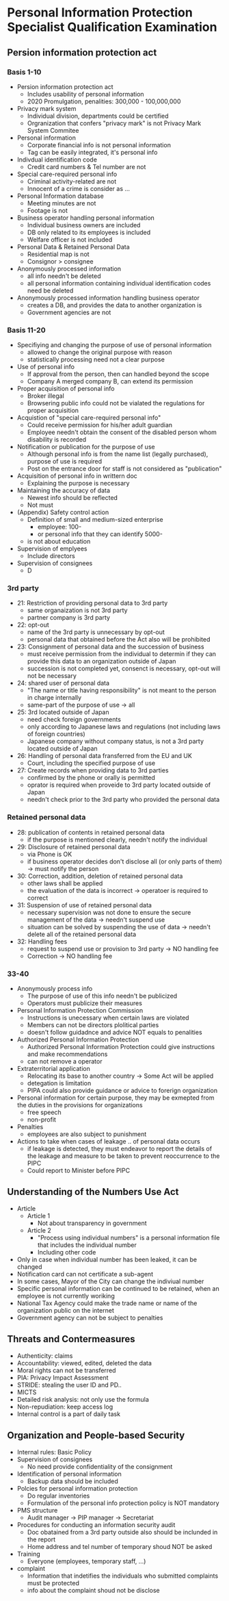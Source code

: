 # Personal Information Protection Specialist Qualification Examination

## Persion information protection act

### Basis 1-10

- Persion information protection act
  - Includes usability of personal information
  - 2020 Promulgation, penalities: 300,000 - 100,000,000
- Privacy mark system
  - Individual division, departments could be certified
  - Orgranization that confers "privacy mark" is not Privacy Mark System Commitee
- Personal information
  - Corporate financial info is not personal information
  - Tag can be easily integrated, it's personal info
- Indivdual identification code
  - Credit card numbers & Tel number are not
- Special care-required personal info
  - Criminal activity-related are not
  - Innocent of a crime is consider as ...
- Personal Information database
  - Meeting minutes are not
  - Footage is not
- Business operator handling personal information
  - Individual business owners are included
  - DB only related to its employees is included
  - Welfare officer is not included
- Personal Data & Retained Personal Data
  - Residential map is not
  - Consignor > consignee
- Anonymously processed information
  - all info needn't be deleted
  - all personal information containing individual identification codes need be deleted
- Anonymously processed information handling business operator
  - creates a DB, and provides the data to another organization is
  - Government agencies are not

### Basis 11-20

- Specifiying and changing the purpose of use of personal information
  - allowed to change the original purpose with reason
  - statistically processing need not a clear purpose
- Use of personal info
  - If approval from the person, then can handled beyond the scope
  - Company A merged company B, can extend its permission
- Proper acquisition of personal info
  - Broker illegal
  - Browsering public info could not be vialated the regulations for proper acquisition
- Acquistion of "special care-required personal info"
  - Could receive permission for his/her adult guardian
  - Employee needn't obtain the consent of the disabled person whom disability is recorded
- Notification or publication for the purpose of use
  - Although personal info is from the name list (legally purchased), purpose of use is required
  - Post on the entrance door for staff is not considered as "publication"
- Acquisition of personal info in writtern doc
  - Explaining the purpose is necessary
- Maintaining the accuracy of data
  - Newest info should be reflected
  - Not must
- (Appendix) Safety control action
  - Definition of small and medium-sized enterprise
    - employee: 100-
    - or personal info that they can identify 5000-
  - is not about education
- Supervision of emplyees
  - Include directors
- Supervision of consignees
  - D

### 3rd party

- 21: Restriction of providing personal data to 3rd party
  - same organaization is not 3rd party
  - partner company is 3rd party
- 22: opt-out
  - name of the 3rd party is unnecessary by opt-out
  - personal data that obtained before the Act also will be prohibited
- 23: Consignment of personal data and the succession of business
  - must receive permission from the individual to determin if they can provide this data to an organization outside of Japan
  - succession is not completed yet, consenct is necessary, opt-out will not be necessary
- 24: shared user of personal data
  - "The name or title having responsibility" is not meant to the person in charge internally
  - same-part of the purpose of use -> all
- 25: 3rd located outside of Japan
  - need check foreign governments
  - only according to Japanese laws and regulations (not including laws of foreign countries)
  - Japanese company without company status, is not a 3rd party located outside of Japan
- 26: Handling of personal data fransferred from the EU and UK
  - Court, including the specified purpose of use
- 27: Create records when providing data to 3rd parties
  - confirmed by the phone or orally is permitted
  - oprator is required when proveide to 3rd party located outside of Japan
  - needn't check prior to the 3rd party who provided the personal data

### Retained personal data

- 28: publication of contents in retained personal data
  - if the purpose is mentioned clearly, needn't notify the individual
- 29: Disclosure of retained personal data
  - via Phone is OK
  - if business operator decides don't disclose all (or only parts of them) -> must notify the person
- 30: Correction, addition, deletion of retained personal data
  - other laws shall be applied
  - the evaluation of the data is incorrect -> operatoer is required to correct
- 31: Suspension of use of retained personal data
  - necessary supervision was not done to ensure the secure management of the data -> needn't suspend use
  - situation can be solved by suspending the use of data -> needn't delete all of the retained personal data
- 32: Handling fees
  - request to suspend use or provision to 3rd party -> NO handling fee
  - Correction -> NO handling fee

### 33-40

- Anonymously process info
  - The purpose of use of this info needn't be publicized
  - Operators must publicize their measures
- Personal Information Protection Commission
  - Instructions is unecessary when certain laws are violated
  - Members can not be directors plolitical parties
  - doesn't follow guidadnce and advice NOT equals to penalities
- Authorized Personal Information Protection
  - Authorized Personal Information Protection could give instructions and make recommendations
  - can not remove a operator
- Extraterritorial application
  - Relocating its base to another country -> Some Act will be applied
  - detegation is limitation
  - PIPA could also provide guidance or advice to forerign organization
- Personal information for certain purpose, they may be exmepted from the duties in the provisions for organizations
  - free speech
  - non-profit
- Penalties
  - employees are also subject to punishment
- Actions to take when cases of leakage .. of personal data occurs
  - if leakage is detected, they must endeavor to report the details of the leakage and measure to be taken to prevent reoccurrence to the PIPC
  - Could report to Minister before PIPC

## Understanding of the Numbers Use Act

- Article
  - Article 1
    - Not about transparency in government
  - Article 2
    - "Process using individual numbers" is a personal information file that includes the individual number
    - Including other code
- Only in case when individual number has been leaked, it can be changed
- Notification card can not certificate a sub-agent
- In some cases, Mayor of the City can change the indiviual number
- Specific personal information can be continued to be retained, when an employee is not currently woriking
- National Tax Agency could make the trade name or name of the organization public on the internet
- Government agency can not be subject to penalties

## Threats and Contermeasures

- Authenticity: claims
- Accountability: viewed, edited, deleted the data
- Moral rights can not be transferred
- PIA: Privacy Impact Assessment
- STRIDE: stealing the user ID and PD..
- MICTS
- Detailed risk analysis: not only use the formula
- Non-repudiation: keep access log
- Internal control is a part of daily task

## Organization and People-based Security

- Internal rules: Basic Policy
- Supervision of consignees
  - No need provide confidentiality of the consignment
- Identification of personal information
  - Backup data should be included
- Polcies for personal information protection
  - Do regular inventories
  - Formulation of the personal info protection policy is NOT mandatory
- PMS structure
  - Audit manager -> PIP manager -> Secretariat
- Procedures for conducting an information security audit
  - Doc obatained from a 3rd party outside also should be inclunded in the report
  - Home address and tel number of temporary shoud NOT be asked
- Training
  - Everyone (employees, temporary staff, ...)
- complaint
  - Information that indetifies the individuals who submitted complaints must be protected
  - info about the complaint shoud not be disclose
